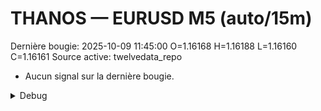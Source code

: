 # THANOS — EURUSD M5 (auto/15m)
Dernière bougie: 2025-10-09 11:45:00  O=1.16168  H=1.16188  L=1.16160  C=1.16161
Source active: twelvedata_repo

- Aucun signal sur la dernière bougie.

<details><summary>Debug</summary>

- TD_API_KEY manquant.

</details>